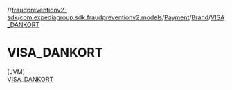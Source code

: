 //[fraudpreventionv2-sdk](../../../../../index.md)/[com.expediagroup.sdk.fraudpreventionv2.models](../../../index.md)/[Payment](../../index.md)/[Brand](../index.md)/[VISA_DANKORT](index.md)

# VISA_DANKORT

[JVM]\
[VISA_DANKORT](index.md)
